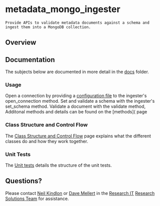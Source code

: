 # metadata_mongo_ingester
    Provide APIs to validate metadata documents against a schema and ingest them into a MongoDB collection.

   

## Overview
   
   
## Documentation
The subjects below are documented in more detail in the [docs](https://github.com/TheJacksonLaboratory/metadata_mongo_ingester/tree/master/docs) folder.

### Usage
Open a connection by providing a [configuration file](https://github.com/TheJacksonLaboratory/metadata_mongo_ingester/blob/master/docs/Configuration_files.md) to the ingester's open_connection method.
Set and validate a schema with the ingester's set_schema method. 
Validate a document with the validate method,
Additonal methods and details can be found on the [methods]( page


### Class Structure and Control Flow
The [Class Structure and Control Flow](https://github.com/TheJacksonLaboratory/microscopy_data_mgmt/blob/master/docs/Class%20structure%20and%20control%20flow.md) page explains what the different classes do and how they work together.

### Unit Tests
The [Unit tests](https://github.com/TheJacksonLaboratory/microscopy_data_mgmt/blob/master/docs/Unit%20tests.md) details the structure of the unit tests. 

## Questions?
Please contact [Neil Kindlon](mailto:Neil.Kindlon@jax.org) or [Dave Mellert](mailto:Dave.Mellert@jax.org) in the [Research IT](https://jacksonlaboratory.sharepoint.com/sites/ResearchIT) [Research Solutions Team](https://jacksonlaboratory.sharepoint.com/sites/ResearchIT/SitePages/Research-Solutions.aspx) for assistance.
